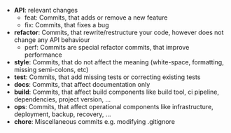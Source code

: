 - **API**: relevant changes
  - feat: Commits, that adds or remove a new feature
  - fix: Commits, that fixes a bug
- **refactor**: Commits, that rewrite/restructure your code, however does not change any API behaviour
  - perf: Commits are special refactor commits, that improve performance
- **style**: Commits, that do not affect the meaning (white-space, formatting, missing semi-colons, etc)
- **test**: Commits, that add missing tests or correcting existing tests
- **docs**: Commits, that affect documentation only
- **build**: Commits, that affect build components like build tool, ci pipeline, dependencies, project version, ...
- **ops**: Commits, that affect operational components like infrastructure, deployment, backup, recovery, ...
- **chore**: Miscellaneous commits e.g. modifying .gitignore
